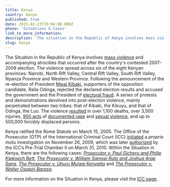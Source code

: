 ```yaml
---
title: Kenya
country: kenya
published: true
date: 2015-02-23T19:04:00.000Z
phase: 'Situations & Cases'
link_to_more_information:
description: 'The situation in the Republic of Kenya involves mass violence that occurred after the country’s contested 2007-2008 election. Within the Kenya situation, there are four ongoing cases.'
slug: kenya
---
```



The Situation in the Republic of Kenya involves [mass violence](http://www.nytimes.com/2007/12/31/world/africa/31kenya.html?mtrref=www.google.com) and accompanying atrocities that occurred after the country's contested 2007-2008 election. The violence spread across six of the eight Kenyan provinces: Nairobi, North Rift Valley, Central Rift Valley, South Rift Valley, Nyanza Province and Western Province. Following the announcement of the re-election of President [Mwai Kibaki](http://www.nytimes.com/2007/12/31/world/africa/31kenya.html?_r=0), supporters of the opposition candidate, Raila Odinga, rejected the declared election results and accused the government and the President of [electoral fraud](http://www.independent.co.uk/news/world/africa/kibaki-stole-kenyan-election-through-vote-rigging-and-fraud-772349.html). A series of protests and demonstrations devolved into post-election violence, mainly perpetrated between two tribes: that of Kibaki, the Kikuyu, and that of Odinga, the Luo. The violence [resulted](https://www.hrw.org/report/2008/03/16/ballots-bullets/organized-political-violence-and-kenyas-crisis-governance) in over 1,100 deaths, over 3,500 injuries, [900 acts](https://www.hrw.org/news/2016/02/15/kenya-unending-toll-rape-survivors) of [documented rape](https://www.opensocietyfoundations.org/briefing-papers/briefing-survivors-sexual-attacks-kenya-seek-justice-post-election-violence) and [sexual violence](https://www.hrw.org/report/2016/02/15/i-just-sit-and-wait-die/reparations-survivors-kenyas-2007-2008-post-election), and up to 500,000 forcibly displaced persons.

Kenya ratified the Rome Statute on March 15, 2005. The Office of the Prosecutor (OTP) of the International Criminal Court (ICC) [initiated](https://www.legal-tools.org/uploads/tx_ltpdb/doc785972_06.pdf) a *proprio motu* investigation on November 26, 2009, which was later [authorized](http://www.icc-cpi.int/en_menus/icc/situations%20and%20cases/situations/situation%20icc%200109/court%20records/chambers/pretrial%20chamber%20ii/Pages/19.aspx) by the ICC’s Pre-Trial Chamber II on March 31, 2010. Within the Situation in Kenya, there are the following cases: [*Prosecutor v. Paul Gicheru and Philip Kipkoech Bett*](https://www.aba-icc.org/cases/case/the-prosecutor-v-paul-gicheru-and-philip-kipkoech-bett/), [*The Prosecutor v. William Samoei Ruto and Joshua Arap Sang*](https://www.aba-icc.org/cases/case/the-prosecutor-v-ruto-and-sang/), [*The Prosecutor v. Uhuru Muigai Kenyatta*](https://www.aba-icc.org/cases/case/the-prosecutor-v-uhuru-muigai-kenyatta/) and [*The Prosecutor v. Walter Osapiri Barasa*](https://www.aba-icc.org/cases/case/the-prosecutor-v-walter-osapiri-barasa/).

For more information on the Situation in Kenya, please visit the [ICC page](http://www.icc-cpi.int/en_menus/icc/situations%20and%20cases/situations/situation%20icc%200109/Pages/situation%20index.aspx).